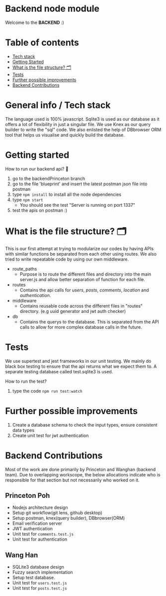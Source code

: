 # Backend node module
Welcome to the **BACKEND** :) 
# Table of contents
* [Tech stack](#tech-stack)
* [Getting Started](#getting-started)
* [What is the file structure? 🗂](#What-is-the-file-structure?-🗂)
* [Tests](#Tests)
* [Further possible improvements](#Further-possible-improvements)
* [Backend Contributions](#Backend-Contributions)
# General info / Tech stack
The language used is 100% javascript. Sqlite3 is used as our database as it offers a lot of flexibility in just a singular file. We use Knex as our query builder to write the "sql" code. We also enlisted the help of DBbrowser ORM tool that helps us visualise and quickly build the database.
# Getting started
How to run our backend api? 🏃
1. go to the backendPrinceton branch
2. go to the file 'blueprint' and insert the latest postman json file into postman
3. type `npm install` to install all the node dependencies
4. type `npm start`
    - You should see the test "Server is running on port 1337"
5. test the apis on postman :)

# What is the file structure? 🗂
This is our first attempt at trying to modularize our codes by having APIs with similar functions be separated from each other using routes. We also tried to write repeatable code by using our own middleware.
- route_paths
    - Purpose is to route the different files and directory into the main server.js and allow better separation of function for each file.
- routes
    - Contains the api calls for _users_, _posts_, _comments_, _location_ and _authentication_.
- middleware
    - Contains reusable code across the different files in "routes" directory. (e.g uuid generator and jwt auth checker)
- db
    - Contains the querys to the database. This is separated from the API calls to allow for more complex database calls in the future.


# Tests
We use supertest and jest frameworks in our unit testing. We mainly do black box testing to ensure that the api returns what we expect them to. A separate testing database called test.sqlite3 is used.

How to run the test?
1. type the code `npm run test:watch`

# Further possible improvements
1. Create a database schema to check the input types, ensure consistent data types
2. Create unit test for jwt authentication
# Backend Contributions
Most of the work are done primarily by Princeton and Wanghan (backend team). Due to overlapping workscope, the below allocations indicate who is responsible for that section but not necessarily who worked on it.
## Princeton Poh
- Nodejs architecture design
- Setup git workflow(git lens, github desktop)
- Setup postman, knex(query builder), DBbrowser(ORM)
- Email verification server
- JWT authentication
- Unit test for `comments.test.js`
- Unit test for authentication
## Wang Han
- SQLite3 database design
- Fuzzy search implementation
- Setup test database.
- Unit test for `users.test.js`
- Unit test for `posts.test.js`